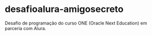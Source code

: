 # desafioalura-amigosecreto
Desafio de programação do curso ONE (Oracle Next Education) em parceria com Alura.
